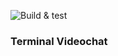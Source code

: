 ![Build & test](https://github.com/ginkooo/chaichat/actions/workflows/rust.yml/badge.svg)

### Terminal Videochat
